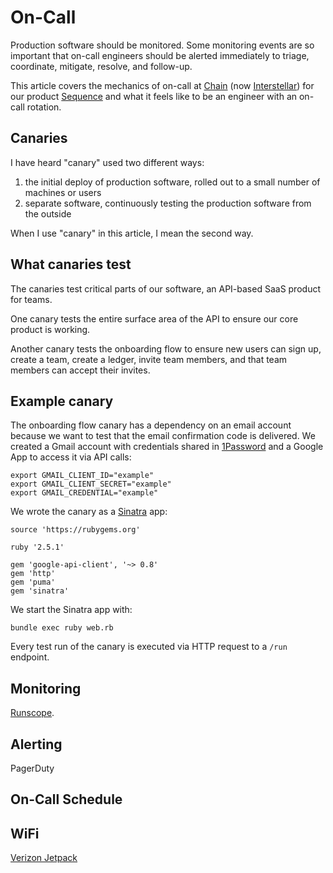 # On-Call

Production software should be monitored.
Some monitoring events are so important that
on-call engineers should be alerted immediately
to triage, coordinate, mitigate, resolve, and follow-up.

This article covers the mechanics of on-call at
[Chain](https://chain.com) (now [Interstellar](https://interstellar.com))
for our product [Sequence](https://dashboard.seq.com/docs)
and what it feels like to be an engineer with an on-call rotation.

## Canaries

I have heard "canary" used two different ways:

1. the initial deploy of production software,
   rolled out to a small number of machines or users
2. separate software,
   continuously testing the production software from the outside

When I use "canary" in this article, I mean the second way.

## What canaries test

The canaries test critical parts of our software,
an API-based SaaS product for teams.

One canary tests the entire surface area of the API
to ensure our core product is working.

Another canary tests the onboarding flow
to ensure new users can sign up, create a team, create a ledger,
invite team members, and that team members can accept their invites.

## Example canary

The onboarding flow canary has a dependency on an email account
because we want to test that the email confirmation code is delivered.
We created a Gmail account with credentials shared in
[1Password](https://1password.com/) and a Google App to access it via API calls:

```
export GMAIL_CLIENT_ID="example"
export GMAIL_CLIENT_SECRET="example"
export GMAIL_CREDENTIAL="example"
```

We wrote the canary as a [Sinatra](http://sinatrarb.com/) app:

```
source 'https://rubygems.org'

ruby '2.5.1'

gem 'google-api-client', '~> 0.8'
gem 'http'
gem 'puma'
gem 'sinatra'
```

We start the Sinatra app with:

```
bundle exec ruby web.rb
```

Every test run of the canary is executed via HTTP request to a `/run` endpoint.

## Monitoring

[Runscope](https://www.runscope.com).

## Alerting

PagerDuty

## On-Call Schedule

## WiFi

[Verizon Jetpack](https://www.verizonwireless.com/internet-devices/verizon-jetpack-mifi-7730l/)
